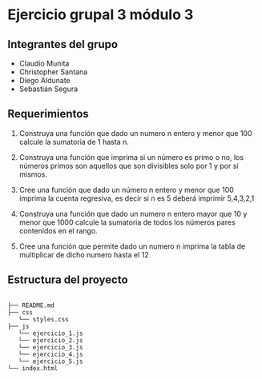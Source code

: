 # Ejercicio grupal 3 módulo 3

## Integrantes del grupo

- Claudio Munita
- Christopher Santana
- Diego Aldunate
- Sebastián Segura

## Requerimientos

1. Construya una función que dado un numero n entero y menor que 100 calcule la sumatoria de 1
   hasta n.

2. Construya una función que imprima si un número es primo o no, los números primos son
   aquellos que son divisibles solo por 1 y por sí mismos.

3. Cree una función que dado un número n entero y menor que 100 imprima la cuenta regresiva,
   es decir si n es 5 deberá imprimir 5,4,3,2,1

4. Construya una función que dado un numero n entero mayor que 10 y menor que 1000 calcule
   la sumatoria de todos los números pares contenidos en el rango.
   
5. Cree una función que permite dado un numero n imprima la tabla de multiplicar de dicho
   numero hasta el 12

## Estructura del proyecto

```

├── README.md
├── css
   └── styles.css
├── js
   └── ejercicio_1.js
   └── ejercicio_2.js
   └── ejercicio_3.js
   └── ejercicio_4.js
   └── ejercicio_5.js
└── index.html


```

